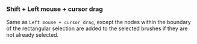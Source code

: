### Shift + Left mouse + cursor drag
Same as `Left mouse + cursor_drag`, except the nodes within the boundary of the rectangular selection are added to the selected brushes if they are not already selected.
